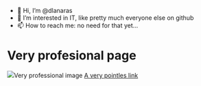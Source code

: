 - 👋 Hi, I’m @dlanaras
- 👀 I’m interested in IT, like pretty much everyone else on github
- 📫 How to reach me: no need for that yet...

<!---
dlanaras/dlanaras is a ✨ special ✨ repository because its `README.md` (this file) appears on your GitHub profile.
You can click the Preview link to take a look at your changes.
--->
<html>
  <body>
    <h1>Very profesional page</h1>
      <img src="https://media.gettyimages.com/vectors/programming-code-application-window-vector-id1124838925?s=2048x2048"><bold>Very professional image</bold></img>
      <a href="https://github.com/dlanaras/dlanaras/tree/main">A very pointles link</a>
  </body>
</html>
